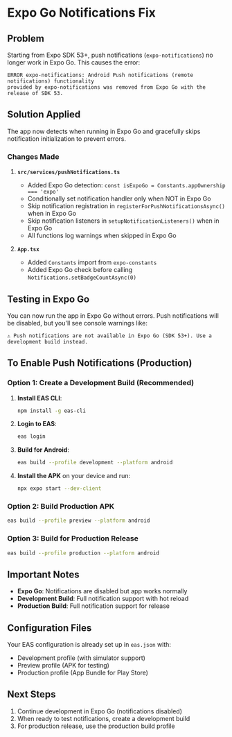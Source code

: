# Expo Go Notifications Fix

## Problem
Starting from Expo SDK 53+, push notifications (`expo-notifications`) no longer work in Expo Go. This causes the error:
```
ERROR expo-notifications: Android Push notifications (remote notifications) functionality 
provided by expo-notifications was removed from Expo Go with the release of SDK 53.
```

## Solution Applied
The app now detects when running in Expo Go and gracefully skips notification initialization to prevent errors.

### Changes Made

1. **`src/services/pushNotifications.ts`**
   - Added Expo Go detection: `const isExpoGo = Constants.appOwnership === 'expo'`
   - Conditionally set notification handler only when NOT in Expo Go
   - Skip notification registration in `registerForPushNotificationsAsync()` when in Expo Go
   - Skip notification listeners in `setupNotificationListeners()` when in Expo Go
   - All functions log warnings when skipped in Expo Go

2. **`App.tsx`**
   - Added `Constants` import from `expo-constants`
   - Added Expo Go check before calling `Notifications.setBadgeCountAsync(0)`

## Testing in Expo Go
You can now run the app in Expo Go without errors. Push notifications will be disabled, but you'll see console warnings like:
```
⚠️ Push notifications are not available in Expo Go (SDK 53+). Use a development build instead.
```

## To Enable Push Notifications (Production)

### Option 1: Create a Development Build (Recommended)

1. **Install EAS CLI**:
   ```bash
   npm install -g eas-cli
   ```

2. **Login to EAS**:
   ```bash
   eas login
   ```

3. **Build for Android**:
   ```bash
   eas build --profile development --platform android
   ```

4. **Install the APK** on your device and run:
   ```bash
   npx expo start --dev-client
   ```

### Option 2: Build Production APK

```bash
eas build --profile preview --platform android
```

### Option 3: Build for Production Release

```bash
eas build --profile production --platform android
```

## Important Notes

- **Expo Go**: Notifications are disabled but app works normally
- **Development Build**: Full notification support with hot reload
- **Production Build**: Full notification support for release

## Configuration Files
Your EAS configuration is already set up in `eas.json` with:
- Development profile (with simulator support)
- Preview profile (APK for testing)
- Production profile (App Bundle for Play Store)

## Next Steps
1. Continue development in Expo Go (notifications disabled)
2. When ready to test notifications, create a development build
3. For production release, use the production build profile
